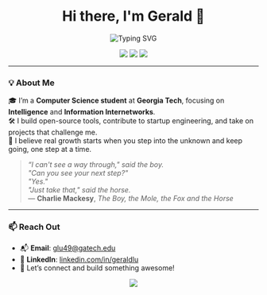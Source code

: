 
<h1 align="center">Hi there, I'm Gerald 👋</h1>

<p align="center">
  <img src="https://readme-typing-svg.demolab.com?font=Fira+Code&pause=1000&center=true&width=435&lines=Building+.+.+.+building+%F0%9F%8C%90;Always+learning+%F0%9F%93%9A+;Open+Source+%2B+Startup+Collaborator+%F0%9F%92%BB;Exploring+AI" alt="Typing SVG" />
</p>

<p align="center">
  <a href="mailto:glu49@gatech.edu"><img src="https://img.shields.io/badge/Email-Contact_Me-D14836?style=for-the-badge&logo=gmail&logoColor=white"/></a>
  <a href="https://www.linkedin.com/in/gerald-lu/"><img src="https://img.shields.io/badge/LinkedIn-geraldlu-blue?style=for-the-badge&logo=linkedin&logoColor=white"/></a>
  <a href="https://github.com/gerald-lu"><img src="https://img.shields.io/github/followers/gerald-lu?label=Follow&style=for-the-badge"/></a>
</p>

---

### 💡 About Me

🎓 I’m a **Computer Science student** at **Georgia Tech**, focusing on **Intelligence** and **Information Internetworks**.  
🛠️ I build open-source tools, contribute to startup engineering, and take on projects that challenge me.  
💬 I believe real growth starts when you step into the unknown and keep going, one step at a time.

> _“I can't see a way through," said the boy._  
> _"Can you see your next step?"_  
> _"Yes."_  
> _"Just take that," said the horse._  
> — **Charlie Mackesy**, *The Boy, the Mole, the Fox and the Horse*

---

### 📫 Reach Out

- 📬 **Email**: glu49@gatech.edu  
- 💼 **LinkedIn**: [linkedin.com/in/geraldlu](https://linkedin.com/in/gerald-lu)  
- 🧠 Let’s connect and build something awesome!

<p align="center">
  <img src="https://capsule-render.vercel.app/api?type=waving&color=gradient&height=100&section=footer"/>
</p>

